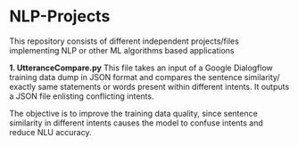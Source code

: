 # NLP-Projects
This repository consists of different independent projects/files implementing NLP or other ML algorithms based applications 

**1. UtteranceCompare.py**
This file takes an input of a Google Dialogflow training data dump in JSON format and compares the sentence similarity/ exactly same statements or words present within different intents. It outputs a JSON file enlisting conflicting intents. 

The objective is to improve the training data quality, since sentence similarity in different intents causes the model to confuse intents and reduce NLU accuracy. 
